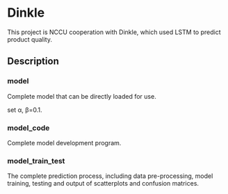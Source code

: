# Dinkle

This project is NCCU cooperation with Dinkle, which used LSTM to predict product quality.

## Description

### model

Complete model that can be directly loaded for use.

set α, β=0.1.

### model_code

Complete model development program.

### model_train_test

The complete prediction process, including data pre-processing, model training, testing and output of scatterplots and confusion matrices. 

